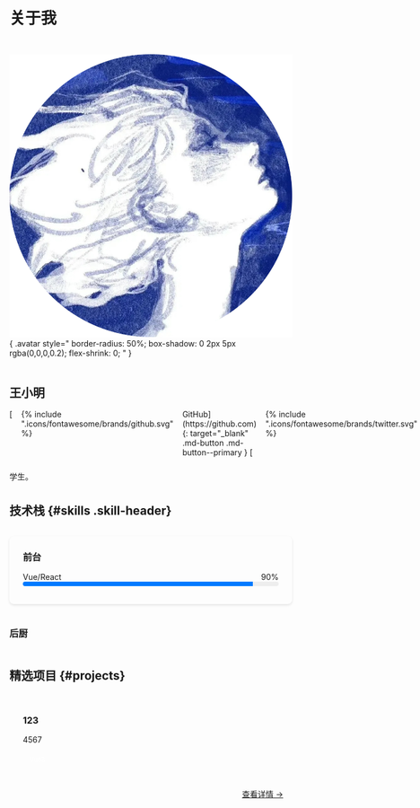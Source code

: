 # 关于我 

<div class="about-container" style="
    display: flex;
    gap: 2rem;
    align-items: center;
    margin: 2rem 0;
    flex-wrap: wrap;
">

![我的头像](assets\avatar.jpg){ .avatar style="
    border-radius: 50%;
    box-shadow: 0 2px 5px rgba(0,0,0,0.2);
    flex-shrink: 0;
" }

<div class="bio" style="flex: 1; min-width: 300px;">
<h2 style="margin: 0 0 1rem 0; color: var(--md-primary-fg-color)">王小明</h2>

<div class="social-links" style="
    display: flex;
    gap: 1rem;
    margin-bottom: 1.5rem;
">
[<span class="twemoji">{% include ".icons/fontawesome/brands/github.svg" %}</span> GitHub](https://github.com){: target="_blank" .md-button .md-button--primary }
[<span class="twemoji">{% include ".icons/fontawesome/brands/twitter.svg" %}</span> Twitter](https://twitter.com){: target="_blank" .md-button }
</div>

<p style="margin: 0; line-height: 1.6;">学生。</p>
</div>
</div>

## 技术栈 {#skills .skill-header}

<div class="skill-grid" style="
    display: grid;
    grid-template-columns: repeat(auto-fit, minmax(300px, 1fr));
    gap: 1rem;
    margin: 2rem 0;
">

<div class="skill-card" style="
    background: var(--md-code-bg-color);
    padding: 1.5rem;
    border-radius: 8px;
    box-shadow: 0 2px 4px rgba(0,0,0,0.1);
">
<h3 style="margin: 0 0 1rem 0;">前台</h3>
<div class="skill-item" style="margin: 0.5rem 0;">
    <div style="display: flex; justify-content: space-between;">
        <span>Vue/React</span>
        <span>90%</span>
    </div>
    <div class="progress-bar" style="
        height: 8px;
        background: #eee;
        border-radius: 4px;
        overflow: hidden;
    ">
        <div style="width: 90%; height: 100%; background: #007bff; transition: width 0.3s;"></div>
    </div>
</div>
<!-- 更多技能项 -->
</div>

<div class="skill-card" style="...">
<h3 style="...">后厨</h3>
<!-- 类似结构 -->
</div>

</div>

## 精选项目 {#projects}

<div class="project-grid" style="
    display: grid;
    grid-template-columns: repeat(auto-fit, minmax(300px, 1fr));
    gap: 2rem;
    margin-top: 2rem;
">

<div class="project-card" style="
    border: 1px solid var(--md-default-fg-color--lightest);
    border-radius: 8px;
    overflow: hidden;
">
<div style="padding: 1.5rem;">
<h3 style="margin: 0 0 1rem 0;">123</h3>
<p style="margin: 0 0 1rem 0;">4567</p>
<div class="tech-tags" style="
    display: flex;
    gap: 0.5rem;
    flex-wrap: wrap;
">
    <span style="
        background: var(--md-primary-fg-color);
        color: white;
        padding: 0.25rem 0.75rem;
        border-radius: 20px;
        font-size: 0.8em;
    ">Vue3</span>
    <!-- 更多标签 -->
</div>
</div>
<div class="project-footer" style="
    background: var(--md-code-bg-color);
    padding: 1rem;
    text-align: right;
">
<a href="#" class="md-button md-button--primary">查看详情 →</a>
</div>
</div>

<!-- 更多项目卡片 -->

</div>